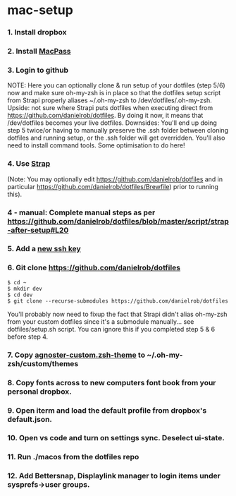 # mac-setup

### 1. Install dropbox

### 2. Install [MacPass](https://macpassapp.org/)

### 3. Login to github

NOTE: Here you can optionally clone & run setup of your dotfiles (step 5/6) now and make sure oh-my-zsh is in place so that the dotfiles setup script from Strapi properly aliases ~/.oh-my-zsh to /dev/dotfiles/.oh-my-zsh. Upside: not sure where Strapi puts dotfiles when executing direct from https://github.com/danielrob/dotfiles. By doing it now, it means that /dev/dotfiles becomes your live dotfiles. Downsides: You'll end up doing step 5 twice/or having to manually preserve the .ssh folder between cloning dotfiles and running setup, or the .ssh folder will get overridden. You'll also need to install command tools. Some optimisation to do here! 

### 4. Use [Strap](https://strap.mikemcquaid.com) 
(Note: You may optionally edit https://github.com/danielrob/dotfiles and in particular https://github.com/danielrob/dotfiles/Brewfile) prior to running this). 

### 4 - manual: Complete manual steps as per https://github.com/danielrob/dotfiles/blob/master/script/strap-after-setup#L20

### 5. Add a [new ssh key](https://docs.github.com/en/authentication/connecting-to-github-with-ssh/generating-a-new-ssh-key-and-adding-it-to-the-ssh-agent)

### 6. Git clone https://github.com/danielrob/dotfiles

```
$ cd ~
$ mkdir dev
$ cd dev
$ git clone --recurse-submodules https://github.com/danielrob/dotfiles
```
You'll probably now need to fixup the fact that Strapi didn't alias oh-my-zsh from your custom dotfiles since it's a submodule manually... see dotfiles/setup.sh script. You can ignore this if you completed step 5 & 6 before step 4. 

### 7. Copy [agnoster-custom.zsh-theme](https://github.com/danielrob/ohmyzsh/blob/master/custom/themes/agnoster-custom.zsh-theme) to ~/.oh-my-zsh/custom/themes

### 8. Copy fonts across to new computers font book from your personal dropbox. 

### 9. Open iterm and load the default profile from dropbox's default.json. 

### 10. Open vs code and turn on settings sync. Deselect ui-state. 

### 11. Run ./macos from the dotfiles repo

### 12. Add Bettersnap, Displaylink manager to login items under sysprefs->user groups. 
